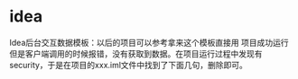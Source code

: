 # idea

Idea后台交互数据模板：以后的项目可以参考拿来这个模板直接用
项目成功运行但是客户端调用的时候报错，没有获取到数据。在项目运行过程中发现有security，于是在项目的xxx.iml文件中找到了下面几句，删除即可。
<orderEntry type="library" name="Maven: org.springframework.security:spring-security-web:4.2.2.RELEASE" level="project" />
<orderEntry type="library" name="Maven: org.springframework.security:spring-security-core:4.2.2.RELEASE" level="project" />
<orderEntry type="library" name="Maven: org.springframework.security:spring-security-config:4.2.2.RELEASE" level="project" />


